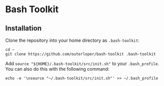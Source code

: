 Bash Toolkit
====================================


Installation
------------

Clone the repository into your home directory as `.bash-toolkit`:

    cd ~
    git clone https://github.com/outerloper/bash-toolkit .bash-toolkit

Add `source "${HOME}/.bash-toolkit/src/init.sh"` to your `.bash_profile`. You can also do this with the following command:

    echo -e '\nsource "~/.bash-toolkit/src/init.sh"' >> ~/.bash_profile
